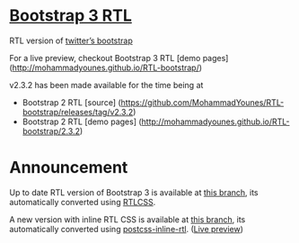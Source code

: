 # [Bootstrap 3 RTL](https://github.com/MohammadYounes/RTL-bootstrap)


RTL version of [twitter’s bootstrap]( https://github.com/twbs/bootstrap)

For a live preview, checkout Bootstrap 3 RTL [demo pages] (http://mohammadyounes.github.io/RTL-bootstrap/)

v2.3.2 has been made available for the time being at

 * Bootstrap 2 RTL [source] (https://github.com/MohammadYounes/RTL-bootstrap/releases/tag/v2.3.2) 
 * Bootstrap 2 RTL [demo pages] (http://mohammadyounes.github.io/RTL-bootstrap/2.3.2)


# Announcement
Up to date RTL version of Bootstrap 3 is available at [this branch](https://github.com/MohammadYounes/RTL-bootstrap/tree/3), its automatically converted using [RTLCSS](https://github.com/MohammadYounes/rtlcss).

A new version with inline RTL CSS is available at [this branch](https://github.com/MohammadYounes/RTL-bootstrap/tree/inline-rtl), its automatically converted using [postcss-inline-rtl](https://github.com/jakob101/postcss-inline-rtl). ([Live preview](http://mohammadyounes.github.io/RTL-bootstrap/inline/))
